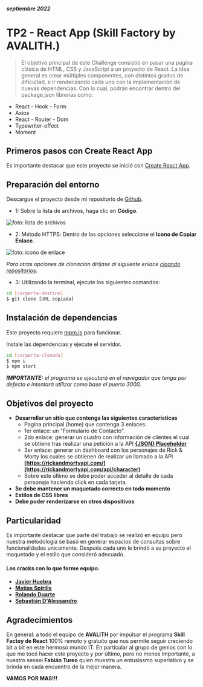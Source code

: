 ##### septiembre 2022
# TP2 - React App (Skill Factory by AVALITH.)

> El objetivo principal de este Challenge consistió en pasar una pagina clásica de HTML, CSS y JavaScript a un proyecto de React. La idea general es crear múltiples componentes, con distintos grados de dificultad, e ir renderizando cada uno con la implementación de nuevas dependencias. Con lo cual, podrán encontrar dentro del package.json librerías como:
- React - Hook - Form
- Axios
- React - Router - Dom
- Typewriter-effect
- Moment


## Primeros pasos con Create React App

Es importante destacar que este proyecto se inició con [Create React App](https://github.com/facebook/create-react-app).

## Preparación del entorno

Descargue el proyecto desde mi repositorio de  [Github](https://github.com/SebaDAlessandro/tp1-skillfactory-react).

- 1: Sobre la lista de archivos, haga clic en **Código**.

![foto: lista de archivos](https://docs.github.com/assets/cb-20363/images/help/repository/code-button.png)

- 2: Método HTTPS: Dentro de las opciones seleccione el **Icono de Copiar Enlace**.

![foto: icono de enlace](https://docs.github.com/assets/cb-33207/images/help/repository/https-url-clone-cli.png)

*Para otras opciones de clonación diríjase al siguiente enlace [cloando repositorios](https://docs.github.com/es/repositories/creating-and-managing-repositories/cloning-a-repository)*.

- 3: Utilizando la terminal, ejecute los siguientes comandos:

```sh
cd [carperta-destino]
$ git clone [URL copiada]
```

## Instalación de dependencias

Este proyecto requiere [mpm.js](https://www.npmjs.com/) para funcionar.

Instale las dependencias y ejecute el servidor.

```sh
cd [carperta-clonada]
$ npm i
$ npm start
```

**_IMPORTANTE:_** *el programa se ejecutará en el navegador que tenga por defecto e intentará utilizar como base el puerto 3000.*

## Objetivos del proyecto

- **Desarrollar un sitio que contenga las siguientes características**
    - Pagina principal (home) que contenga 3 enlaces:
    - 1er enlace: un "Formulario de Contacto".
    - 2do enlace: generar un cuadro con información de clientes el cual se obtiene tras realizar una petición a la API **[{JSON} Placeholder](https://jsonplaceholder.typicode.com/users)**
    - 3er enlace: generar un dashboard con los personajes de Rick & Morty los cuales se obtienen de realizar un llamado a la API **[https://rickandmortyapi.com/](https://rickandmortyapi.com/api/character)**
    - Sobre este último se debe poder acceder al detalle de cada personaje haciendo click en cada tarjeta.
- **Se debe mantener un maquetado correcto en todo momento**
- **Estilos de CSS libres**
- **Debe poder renderizarse en otros dispositivos**

## Particularidad

Es importante destacar que parte del trabajo se realizó en equipo pero nuestra metodología se basó en generar espacios de consultas sobre funcionalidades unicamente. Después cada uno le brindó a su proyecto el maquetado y el estilo que consideró adecuado.

#### Los cracks con lo que forme equipo:
- **[Javier Huebra](https://www.linkedin.com/in/javieremanuelhuebra/)**
- **[Matias Spirilis](https://www.linkedin.com/in/matias-spirilis/)**
- **[Rolando Duarte](https://www.linkedin.com/in/rolando-ramon-duarte-93116b17a/)**
- **[Sebastián D'Alessandro](https://www.linkedin.com/in/sebadalessandro/)**

## Agradecimientos

En general: a todo el equipo de **AVALITH** por impulsar el programa **Skill Factoy de React** 100% remoto y gratuito que nos permite seguir creciendo bit a bit en este hermoso mundo IT.
En particular al grupo de genios con lo que me tocó hacer este proyecto y por último, pero no menos importante, a nuestro sensei **Fabián Tureo** quien muestra un entusiasmo superlativo y se brinda en cada encuentro de la mejor manera.

**VAMOS POR MAS!!!**
